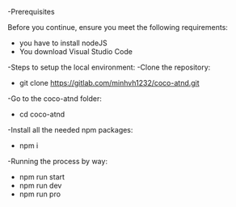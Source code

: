 -Prerequisites

Before you continue, ensure you meet the following requirements:
* you have to install nodeJS
* You download Visual Studio Code

-Steps to setup the local environment:
-Clone the repository:
* git clone https://gitlab.com/minhvh1232/coco-atnd.git

-Go to the coco-atnd folder:
* cd coco-atnd

-Install all the needed npm packages:
* npm i

-Running the process by way:
* npm run start   
* npm run dev       
* npm run pro       



